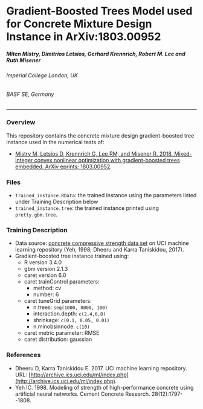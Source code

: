 # Gradient-Boosted Trees Model used for Concrete Mixture Design Instance in ArXiv:1803.00952
##### Miten Mistry, Dimitrios Letsios, Gerhard Krennrich, Robert M. Lee and Ruth Misener
###### Imperial College London, UK
###### BASF SE, Germany
---
### Overview
This repository contains the concrete mixture design gradient-boosted tree instance used in the numerical tests of:

- [Mistry M, Letsios D, Krennrich G, Lee RM, and Misener R. 2018. Mixed-integer convex nonlinear optimization with gradient-boosted trees embedded. ArXiv eprints; 1803.00952](https://arxiv.org/abs/1803.00952). 

### Files
- `trained_instance.RData`: the trained instance using the parameters listed under Training Description below
- `trained_instance.tree`: the trained instance printed using `pretty.gbm.tree`.

### Training Description
- Data source: [concrete compressive strength data set](https://archive.ics.uci.edu/ml/datasets/concrete+compressive+strength) on UCI machine learning repository (Yeh, 1998; Dheeru and Karra Taniskidou, 2017).
- Gradient-boosted tree instance trained using:
	- R version 3.4.0
	- gbm version 2.1.3
	- caret version 6.0
	- caret trainControl parameters:
		- method: cv
		- number: 6
	- caret tuneGrid parameters:
		- n.trees: `seq(1000, 8000, 100)`
		- interaction.depth: `c(2,4,6,8)`
		- shrinkage: `c(0.1, 0.05, 0.01)`
		- n.minobsinnode: `c(10)`
	- caret metric parameter: RMSE
	- caret distribution: gaussian


### References
- Dheeru D, Karra Taniskidou E. 2017. UCI machine learning repository. URL: [http://archive.ics.uci.edu/ml/index.php](http://archive.ics.uci.edu/ml/index.php).
- Yeh IC. 1998. Modeling of strength of high-performance concrete using artificial neural networks. Cement Concrete Research. 28(12):1797--1808.
